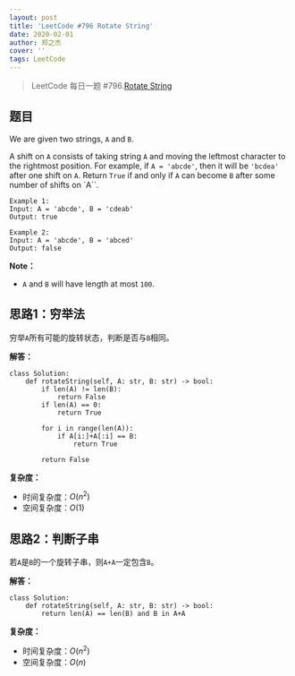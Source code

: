 ```yaml
---
layout: post
title: 'LeetCode #796 Rotate String'
date: 2020-02-01
author: 郑之杰
cover: ''
tags: LeetCode
---
```


> LeetCode 每日一题 #796.[Rotate String](https://leetcode-cn.com/problems/rotate-string/)

## 题目
We are given two strings, `A` and `B`.

A shift on `A` consists of taking string `A` and moving the leftmost character to the rightmost position. For example, if `A = 'abcde'`, then it will be `'bcdea'` after one shift on `A`. Return `True` if and only if `A` can become `B` after some number of shifts on `A``.

```
Example 1:
Input: A = 'abcde', B = 'cdeab'
Output: true

Example 2:
Input: A = 'abcde', B = 'abced'
Output: false
```

**Note：**
- `A` and `B` will have length at most `100`.

## 思路1：穷举法
穷举`A`所有可能的旋转状态，判断是否与`B`相同。

**解答：**
```
class Solution:
    def rotateString(self, A: str, B: str) -> bool:
        if len(A) != len(B):
            return False
        if len(A) == 0:
            return True
        
        for i in range(len(A)):
            if A[i:]+A[:i] == B:
                return True
        
        return False
```

**复杂度：**
- 时间复杂度：$O(n^2)$
- 空间复杂度：$O(1)$

## 思路2：判断子串
若`A`是`B`的一个旋转子串，则`A+A`一定包含`B`。

**解答：**
```
class Solution:
    def rotateString(self, A: str, B: str) -> bool:
        return len(A) == len(B) and B in A+A
```

**复杂度：**
- 时间复杂度：$O(n^2)$
- 空间复杂度：$O(n)$